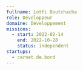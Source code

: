 ```yaml
---
fullname: Lotfi Boutchacha
role: Développeur
domaine: Développement
missions:
  - start: 2022-02-14
    end: 2022-10-28
    status: independent
startups:
  - carnet.de.bord
---
```


